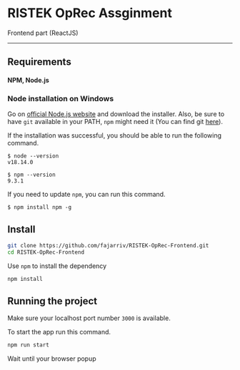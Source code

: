 # RISTEK OpRec Assginment

Frontend part (ReactJS)

---

## Requirements

#### NPM, Node.js

### Node installation on Windows

Go on [official Node.js website](https://nodejs.org/) and download the installer.
Also, be sure to have `git` available in your PATH, `npm` might need it (You can find git [here](https://git-scm.com/)).

If the installation was successful, you should be able to run the following command.

    $ node --version
    v18.14.0

    $ npm --version
    9.3.1

If you need to update `npm`, you can run this command.

    $ npm install npm -g

## Install
```bash
git clone https://github.com/fajarriv/RISTEK-OpRec-Frontend.git
cd RISTEK-OpRec-Frontend
```

Use `npm` to install the dependency
```bash
npm install
```
## Running the project
Make sure your localhost port number `3000` is available. 

To start the app run this command.
```bash
npm run start
```
Wait until your browser popup

